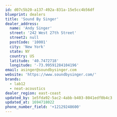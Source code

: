```yaml
---
id: d07c5b20-a137-492a-831a-15e5cc4b56df
blueprint: dealers
title: 'Sound By Singer'
dealer_address:
  name: 'Andy Singer'
  street: '242 West 27th Street'
  street2: null
  postCode: '10001'
  city: 'New York'
  state: NY
  country: US
  latitude: '40.7472718'
  longitude: '-73.99591284104196'
email: asinger@soundbysinger.com
website: 'https://www.soundbysinger.com/'
brands:
  - lab12
  - neat-acoustics
dealer_region: east-coast
updated_by: 1e5fda92-5ac2-4abb-b403-8041edf0b4c3
updated_at: 1694718022
phone_number_field: '+12129248600'
---
```

